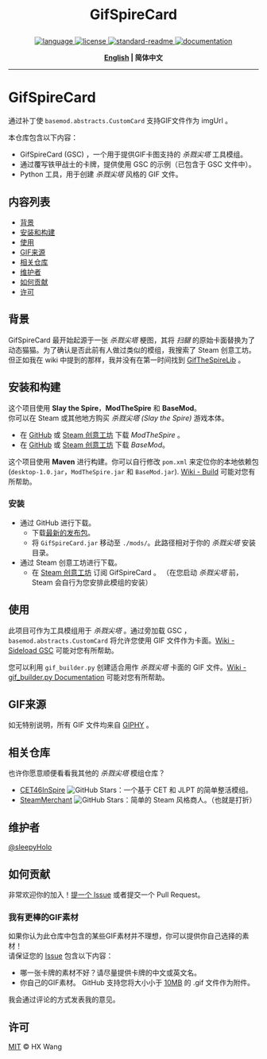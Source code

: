
<h1 align="center">
    <p>GifSpireCard</p>
</h1>
<p align="center">
    <a href="https://github.com/sleepyHolo/SpireMod_GifSpireCard/search?l=java">
        <img alt="language" src="https://img.shields.io/github/languages/top/sleepyHolo/SpireMod_GifSpireCard">
    </a>
    <a href="https://github.com/sleepyHolo/SpireMod_GifSpireCard/blob/main/LICENSE">
        <img alt="license" src="https://img.shields.io/github/license/sleepyHolo/SpireMod_GifSpireCard">
    </a>
    <a href="https://github.com/RichardLitt/standard-readme">
        <img alt="standard-readme" src="https://img.shields.io/badge/readme%20style-standard-brightgreen">
    </a>
    <a href="https://github.com/sleepyHolo/SpireMod_GifSpireCard/wiki">
        <img alt="documentation" src="https://img.shields.io/badge/doc-wiki-red">
    </a>
</p>
<p align="center">
    <b> <a href="README.md">English</a> | 简体中文 </b>
</p>

---

# GifSpireCard
通过补丁使 `basemod.abstracts.CustomCard` 支持GIF文件作为 imgUrl 。  
  
本仓库包含以下内容：  
- GifSpireCard (GSC) ，一个用于提供GIF卡图支持的 _杀戮尖塔_ 工具模组。
- 通过覆写铁甲战士的卡牌，提供使用 GSC 的示例（已包含于 GSC 文件中）。
- Python 工具，用于创建 _杀戮尖塔_ 风格的 GIF 文件。

## 内容列表
- [背景](#背景)
- [安装和构建](#安装和构建)
- [使用](#使用)
- [GIF来源](#gif来源)
- [相关仓库](#相关仓库)
- [维护者](#维护者)
- [如何贡献](#如何贡献)
- [许可](#许可)

## 背景
GifSpireCard 最开始起源于一张 _杀戮尖塔_ 梗图，其将 _扫腿_ 的原始卡面替换为了动态猫猫。为了确认是否此前有人做过类似的模组，我搜索了 Steam 创意工坊。但正如我在 wiki 中提到的那样，我并没有在第一时间找到 [GifTheSpireLib](https://github.com/lobbienjonsji/GifTheSpire) 。  

## 安装和构建
这个项目使用 **Slay the Spire**，**ModTheSpire** 和 **BaseMod**。  
你可以在 Steam 或其他地方购买 _杀戮尖塔 (Slay the Spire)_ 游戏本体。  
- 在 [GitHub](https://github.com/kiooeht/ModTheSpire) 或 [Steam 创意工坊](https://steamcommunity.com/sharedfiles/filedetails/?id=1605060445) 下载 _ModTheSpire_ 。
- 在 [GitHub](https://github.com/daviscook477/BaseMod) 或 [Steam 创意工坊](https://steamcommunity.com/sharedfiles/filedetails/?id=1605833019) 下载 _BaseMod_。

这个项目使用 **Maven** 进行构建。你可以自行修改 `pom.xml` 来定位你的本地依赖包 (`desktop-1.0.jar`，`ModTheSpire.jar` 和 `BaseMod.jar`). [Wiki - Build](https://github.com/sleepyHolo/SpireMod_GifSpireCard/wiki#build) 可能对您有所帮助。 
### 安装
- 通过 GitHub 进行下载。
    - 下载[最新的发布包](https://github.com/sleepyHolo/SpireMod_GifSpireCard/releases/latest)。
    - 将 `GifSpireCard.jar` 移动至 `./mods/`。此路径相对于你的 _杀戮尖塔_ 安装目录。
- 通过 Steam 创意工坊进行下载。
    - 在 [Steam 创意工坊](https://steamcommunity.com/sharedfiles/filedetails/?id=3534165833) 订阅 GifSpireCard 。
    （在您启动 _杀戮尖塔_ 前， Steam 会自行为您安排此模组的安装）

## 使用
此项目可作为工具模组用于 _杀戮尖塔_ 。通过旁加载 GSC ，`basemod.abstracts.CustomCard` 将允许您使用 GIF 文件作为卡面。[Wiki - Sideload GSC](https://github.com/sleepyHolo/SpireMod_GifSpireCard/wiki/Sideload-GSC) 可能对您有所帮助。  
  
您可以利用 `gif_builder.py` 创建适合用作 _杀戮尖塔_ 卡面的 GIF 文件。[Wiki - gif_builder.py Documentation](https://github.com/sleepyHolo/SpireMod_GifSpireCard/wiki/gif_builder.py-Documentation) 可能对您有所帮助。 

## GIF来源
如无特别说明，所有 GIF 文件均来自 [GIPHY](https://giphy.com/) 。  

## 相关仓库
也许你愿意顺便看看我其他的 _杀戮尖塔_ 模组仓库？  
- [CET46InSpire](https://github.com/sleepyHolo/SpireMod_CET46InSpire) ![GitHub Stars](https://img.shields.io/github/stars/sleepyHolo/SpireMod_CET46InSpire)：一个基于 CET 和 JLPT 的简单整活模组。
- [SteamMerchant](https://github.com/sleepyHolo/SpireMod_SteamMerchant) ![GitHub Stars](https://img.shields.io/github/stars/sleepyHolo/SpireMod_SteamMerchant)：简单的 Steam 风格商人。（也就是打折）

## 维护者
[@sleepyHolo](https://github.com/sleepyHolo)

## 如何贡献
非常欢迎你的加入！[提一个 Issue](https://github.com/sleepyHolo/SpireMod_GifSpireCard/issues/new) 或者提交一个 Pull Request。  
### 我有更棒的GIF素材
如果你认为此仓库中包含的某些GIF素材并不理想，你可以提供你自己选择的素材！  
请保证您的 [Issue](https://github.com/sleepyHolo/SpireMod_GifSpireCard/issues/new) 包含以下内容： 
- 哪一张卡牌的素材不好？请尽量提供卡牌的中文或英文名。
- 你自己的GIF素材。 GitHub 支持您将大小小于 [10MB](https://docs.github.com/en/get-started/writing-on-github/working-with-advanced-formatting/attaching-files) 的 .gif 文件作为附件。  

我会通过评论的方式发表我的意见。

## 许可
[MIT](LICENSE) © HX Wang